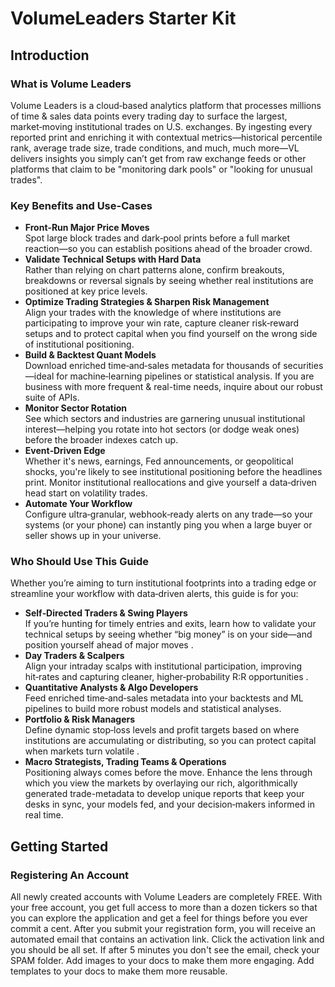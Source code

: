# VolumeLeaders Starter Kit

## Introduction

### What is Volume Leaders

Volume Leaders is a cloud‑based analytics platform that processes millions of time & sales data points every trading day to surface the largest, market‑moving institutional trades on U.S. exchanges. By ingesting every reported print and enriching it with contextual metrics—historical percentile rank, average trade size, trade conditions, and much, much more—VL delivers insights you simply can’t get from raw exchange feeds or other platforms that claim to be "monitoring dark pools" or "looking for unusual trades".

### Key Benefits and Use-Cases

- **Front‑Run Major Price Moves**\
  Spot large block trades and dark‑pool prints before a full market reaction—so you can establish positions ahead of the broader crowd.
- **Validate Technical Setups with Hard Data**\
  Rather than relying on chart patterns alone, confirm breakouts, breakdowns or reversal signals by seeing whether real institutions are positioned at key price levels.
- **Optimize Trading Strategies & Sharpen Risk Management**\
  Align your trades with the knowledge of where institutions are participating to improve your win rate, capture cleaner risk‑reward setups and to protect capital when you find yourself on the wrong side of institutional positioning.
- **Build & Backtest Quant Models**\
  Download enriched time‑and‑sales metadata for thousands of securities—ideal for machine‑learning pipelines or statistical analysis. If you are business with more frequent & real-time needs, inquire about our robust suite of APIs.
- **Monitor Sector Rotation**\
  See which sectors and industries are garnering unusual institutional interest—helping you rotate into hot sectors (or dodge weak ones) before the broader indexes catch up.
- **Event‑Driven Edge**\
  Whether it's news, earnings, Fed announcements, or geopolitical shocks, you're likely to see institutional positioning before the headlines print. Monitor institutional reallocations and give yourself a data‑driven head start on volatility trades.
- **Automate Your Workflow**\
  Configure ultra‑granular, webhook‑ready alerts on any trade—so your systems (or your phone) can instantly ping you when a large buyer or seller shows up in your universe.

### Who Should Use This Guide

Whether you’re aiming to turn institutional footprints into a trading edge or streamline your workflow with data‑driven alerts, this guide is for you:

- **Self‑Directed Traders & Swing Players**\
  If you’re hunting for timely entries and exits, learn how to validate your technical setups by seeing whether “big money” is on your side—and position yourself ahead of major moves .
- **Day Traders & Scalpers**\
  Align your intraday scalps with institutional participation, improving hit‑rates and capturing cleaner, higher‑probability R:R opportunities .
- **Quantitative Analysts & Algo Developers**\
  Feed enriched time‑and‑sales metadata into your backtests and ML pipelines to build more robust models and statistical analyses.
- **Portfolio & Risk Managers**\
  Define dynamic stop‑loss levels and profit targets based on where institutions are accumulating or distributing, so you can protect capital when markets turn volatile .
- **Macro Strategists, Trading Teams & Operations**\
  Positioning always comes before the move. Enhance the lens through which you view the markets by overlaying our rich, algorithmically generated trade-metadata to develop unique  reports that keep your desks in sync, your models fed, and your decision‑makers informed in real time.

## Getting Started

### Registering An Account

<CardGroup cols={2}>
  <Card title="Step 1. Register" icon="pencil" href="https://www.volumeleaders.com/Register">
    All newly created accounts with Volume Leaders are completely FREE. With your free account, you get full access to more than a dozen tickers so that you can explore the application and get a feel for things before you ever commit a cent.
  </Card>
  <Card title="Step 2. Activate" icon="check" href="/essentials/code">
    After you submit your registration form, you will receive an automated email that contains an activation link. Click the activation link and you should  be all set. If after 5 minutes you don't see the email, check your SPAM folder.
  </Card>
  <Card title="Add Images" icon="image" href="/essentials/images">
    Add images to your docs to make them more engaging.
  </Card>
  <Card title="Add Custom Components" icon="puzzle-piece" href="/essentials/reusable-snippets">
    Add templates to your docs to make them more reusable.
  </Card>
</CardGroup>